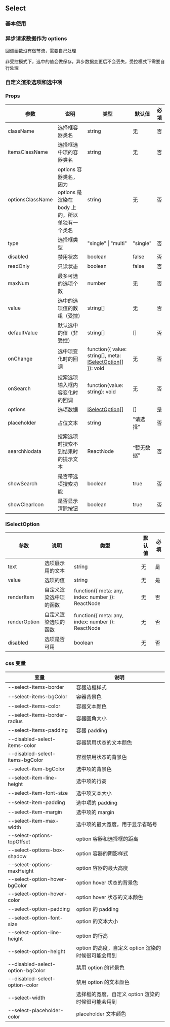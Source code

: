 ## Select

### 基本使用

<code src="../demo/select/select1.tsx"></code>

### 异步请求数据作为 options

回调函数没有做节流，需要自己处理

非受控模式下，选中的值会做保存，异步数据变更后不会丢失，受控模式下需要自行处理

<code src="../demo/select/select2.tsx"></code>

### 自定义渲染选项和选中项

<code src="../demo/select/select3.tsx"></code>

### Props

| 参数             | 说明                                                                  | 类型                                                                         | 默认值     | 必填 |
| ---------------- | --------------------------------------------------------------------- | ---------------------------------------------------------------------------- | ---------- | ---- |
| className        | 选择框容器类名                                                        | string                                                                       | 无         | 否   |
| itemsClassName   | 选择框选中项的容器类名                                                | string                                                                       | 无         | 否   |
| optionsClassName | options 容器类名，因为 options 是渲染在 body 上的，所以单独有一个类名 | string                                                                       | 无         | 否   |
| type             | 选择框类型                                                            | "single" \| "multi"                                                          | "single"   | 否   |
| disabled         | 禁用状态                                                              | boolean                                                                      | false      | 否   |
| readOnly         | 只读状态                                                              | boolean                                                                      | false      | 否   |
| maxNum           | 最多可选的选项个数                                                    | number                                                                       | 无         | 否   |
| value            | 选中的选项值的数组（受控）                                            | string[]                                                                     | 无         | 否   |
| defaultValue     | 默认选中的值（非受控）                                                | string[]                                                                     | []         | 否   |
| onChange         | 选中项变化时的回调                                                    | function({ value: string[], meta: [ISelectOption](#iselectoption)[] }): void | 无         | 否   |
| onSearch         | 搜索选项输入框内容变化时的回调                                        | function(value: string): void                                                | 无         | 否   |
| options          | 选项数据                                                              | [ISelectOption](#iselectoption)[]                                            | []         | 是   |
| placeholder      | 占位文本                                                              | string                                                                       | "请选择"   | 否   |
| searchNodata     | 搜索选项时搜索不到结果时的提示文本                                    | ReactNode                                                                    | "暂无数据" | 否   |
| showSearch       | 是否带选项搜索功能                                                    | boolean                                                                      | true       | 否   |
| showClearIcon    | 是否显示清除按钮                                                      | boolean                                                                      | true       | 否   |

### ISelectOption

| 参数         | 说明                   | 类型                                              | 默认值 | 必填 |
| ------------ | ---------------------- | ------------------------------------------------- | ------ | ---- |
| text         | 选项展示用的文本       | string                                            | 无     | 是   |
| value        | 选项的值               | string                                            | 无     | 是   |
| renderItem   | 自定义渲染选中项的函数 | function({ meta: any, index: number }): ReactNode | 无     | 否   |
| renderOption | 自定义渲染选项的函数   | function({ meta: any, index: number }): ReactNode | 无     | 否   |
| disabled     | 选项是否可用           | boolean                                           | 无     | 否   |

### css 变量

| 变量                             | 说明                                                |
| -------------------------------- | --------------------------------------------------- |
| --select-items-border            | 容器边框样式                                        |
| --select-items-bgColor           | 容器背景色                                          |
| --select-items-color             | 容器文本颜色                                        |
| --select-items-border-radius     | 容器圆角大小                                        |
| --select-items-padding           | 容器 padding                                        |
| --disabled-select-items-color    | 容器禁用状态的文本颜色                              |
| --disabled-select-items-bgColor  | 容器禁用状态的背景色                                |
| --select-item-bgColor            | 选中项的背景色                                      |
| --select-item-line-height        | 选中项的行高                                        |
| --select-item-font-size          | 选中项文本大小                                      |
| --select-item-padding            | 选中项的 padding                                    |
| --select-item-margin             | 选中项的 margin                                     |
| --select-item-max-width          | 选中项的最大宽度，用于显示省略号                    |
| --select-options-topOffset       | option 容器和选择框的距离                           |
| --select-options-box-shadow      | option 容器的阴影样式                               |
| --select-options-maxHeight       | option 容器的最大高度                               |
| --select-option-hover-bgColor    | option hover 状态的背景色                           |
| --select-option-hover-color      | option hover 状态的文本颜色                         |
| --select-option-padding          | option 的 padding                                   |
| --select-option-font-size        | option 的文本大小                                   |
| --select-option-line-height      | option 的行高                                       |
| --select-option-height           | option 的高度，自定义 option 渲染的时候很可能会用到 |
| --disabled-select-option-bgColor | 禁用 option 的背景色                                |
| --disabled-select-option-color   | 禁用 option 的文本颜色                              |
| --select-width                   | 选择框的宽度，自定义 option 渲染的时候很可能会用到  |
| --select-placeholder-color       | placeholder 文本颜色                                |
